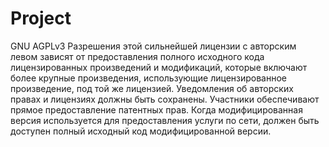 # Project
GNU AGPLv3
Разрешения этой сильнейшей лицензии с авторским левом зависят от предоставления полного исходного кода лицензированных произведений и модификаций, которые включают более крупные произведения, использующие лицензированное произведение, под той же лицензией. Уведомления об авторских правах и лицензиях должны быть сохранены. Участники обеспечивают прямое предоставление патентных прав. Когда модифицированная версия используется для предоставления услуги по сети, должен быть доступен полный исходный код модифицированной версии.
